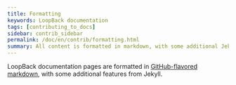```yaml
---
title: Formatting
keywords: LoopBack documentation
tags: [contributing_to_docs]
sidebar: contrib_sidebar
permalink: /doc/en/contrib/formatting.html
summary: All content is formatted in markdown, with some additional Jekyll directives.
---
```


LoopBack documentation pages are formatted in [GitHub-flavored markdown](https://help.github.com/articles/getting-started-with-writing-and-formatting-on-github/), with some additional features from Jekyll.
